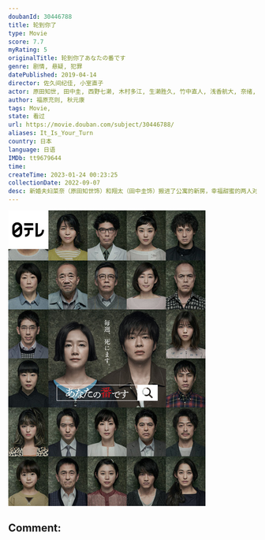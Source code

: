 ```yaml
---
doubanId: 30446788
title: 轮到你了
type: Movie
score: 7.7
myRating: 5
originalTitle: 轮到你了あなたの番です
genre: 剧情, 悬疑, 犯罪
datePublished: 2019-04-14
director: 佐久间纪佳, 小室直子
actor: 原田知世, 田中圭, 西野七濑, 木村多江, 生濑胜久, 竹中直人, 浅香航大, 奈绪, 山田真步, 三仓佳奈, 大友花恋, 峰村理惠, 大方斐纱子, 德井优, 金泽美穗, 坪仓由幸, 中尾畅树, 小池亮介, 井阪郁巳, 荒木飞羽, 袴田吉彦, 片桐仁, 真飞圣, 和田聪宏, 野间口彻, 林泰文, 片冈礼子, 皆川猿时, 田中要次, 长野里美, 阪田雅信, 安藤政信, 田中哲司, 田村海优, 大野琉功, 田中玲, 笕美和子, 横滨流星, 前原滉, 永岡卓也, 儿玉赖信, 阿部久令亚, 大澄贤也, 水石亚飞梦, 森冈丰, 中上五月, 田口宽子, 太田美惠, 大内田悠平
author: 福原充则, 秋元康
tags: Movie, 
state: 看过
url: https://movie.douban.com/subject/30446788/
aliases: It_Is_Your_Turn
country: 日本
language: 日语
IMDb: tt9679644
time: 
createTime: 2023-01-24 00:23:25
collectionDate: 2022-09-07
desc: 新婚夫妇菜奈（原田知世饰）和翔太（田中圭饰）搬进了公寓的新房，幸福甜蜜的两人对新生活充满期待。搬家当天公寓要开居民会，菜奈猜拳输给了翔太，便独自前去参加。除会长早苗（木村多江饰）、管理人床岛（竹中直...
---
```


![image](assets/p2553707144.jpg)

Comment: 
---

